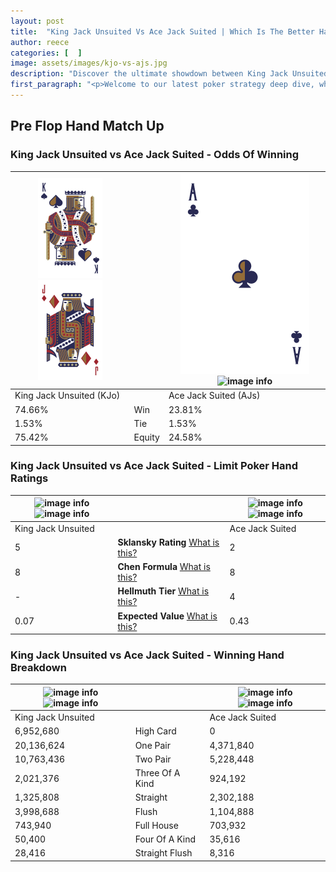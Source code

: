 ```yaml
---
layout: post
title:  "King Jack Unsuited Vs Ace Jack Suited | Which Is The Better Hand In Poker? A Complete Guide"
author: reece
categories: [  ]
image: assets/images/kjo-vs-ajs.jpg
description: "Discover the ultimate showdown between King Jack Unsuited and Ace Jack Suited in poker! Uncover the odds, strategies, and scenarios where one hand triumphs over the other. Get ready to up your poker game with this thrilling analysis."
first_paragraph: "<p>Welcome to our latest poker strategy deep dive, where we're pitting two distinct hands against each other in a high-stakes showdown: King Jack Unsuited vs Ace Jack Suited.</p><p>In the dynamic world of poker, every decision counts, and knowing which hand holds the upper hand is key to your success at the table.</p><p>In this article, we'll dissect these two hands, explore the scenarios where one dominates the other, and equip you with the knowledge to make strategic choices that can tip the odds in your favor.</p><p>Get ready to unravel the intriguing dynamics of these poker hands and elevate your game to new heights.</p>"
---
```




[comment]: # (sp0)

## Pre Flop Hand Match Up

<div class="table hand-ratings" markdown="1"> 



### King Jack Unsuited vs Ace Jack Suited - Odds Of Winning


    
| ![image info](assets/images/hand1/K.png) ![image info](assets/images/hand1/jo.png) |  | ![image info](assets/images/hand2/A.png) ![image info](assets/images/hand2/js.png) |
| -------- | -------- | -------- |
| King Jack Unsuited (KJo) |  | Ace Jack Suited (AJs) |
| 74.66% | Win | 23.81% |
| 1.53% | Tie | 1.53% |
| 75.42% | Equity | 24.58% |




[comment]: # (sp1)



### King Jack Unsuited vs Ace Jack Suited - Limit Poker Hand Ratings


    
| ![image info](https://www.riverpairs.com/assets/images/hand1/K.png) ![image info](https://www.riverpairs.com/assets/images/hand1/jo.png) |  | ![image info](https://www.riverpairs.com/assets/images/hand2/A.png) ![image info](https://www.riverpairs.com/assets/images/hand2/js.png) |
| -------- | -------- | -------- |
| King Jack Unsuited |  | Ace Jack Suited |
| 5 | **Sklansky Rating** [What is this?](/sklansky-rating-explained) | 2 |
| 8 | **Chen Formula** [What is this?](/chen-formula-explained) | 8 |
| - | **Hellmuth Tier** [What is this?](/Hellmuth-tier-explained) | 4 |
| 0.07 | **Expected Value** [What is this?](/expected-value-explained) | 0.43 |




[comment]: # (sp2)



### King Jack Unsuited vs Ace Jack Suited - Winning Hand Breakdown


    
| ![image info](https://www.riverpairs.com/assets/images/hand1/K.png) ![image info](https://www.riverpairs.com/assets/images/hand1/jo.png) |  | ![image info](https://www.riverpairs.com/assets/images/hand2/A.png) ![image info](https://www.riverpairs.com/assets/images/hand2/js.png) |
| -------- | -------- | -------- |
| King Jack Unsuited |  | Ace Jack Suited |
| 6,952,680 | High Card | 0 |
| 20,136,624 | One Pair | 4,371,840 |
| 10,763,436 | Two Pair | 5,228,448 |
| 2,021,376 | Three Of A Kind | 924,192 |
| 1,325,808 | Straight | 2,302,188 |
| 3,998,688 | Flush | 1,104,888 |
| 743,940 | Full House | 703,932 |
| 50,400 | Four Of A Kind | 35,616 |
| 28,416 | Straight Flush | 8,316 |




[comment]: # (sp3)



</div>

[comment]: # (sp4)



[comment]: # (sp5)

